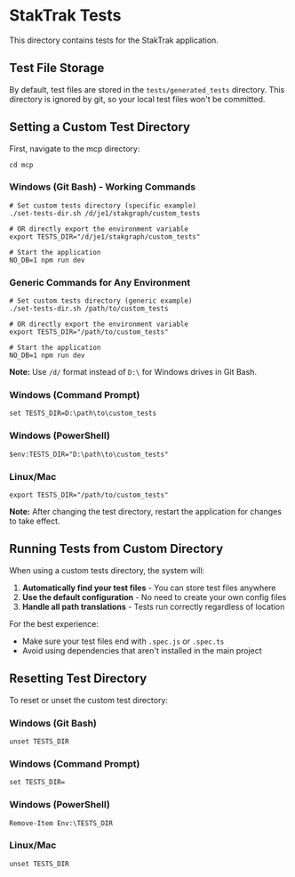 # StakTrak Tests

This directory contains tests for the StakTrak application.

## Test File Storage

By default, test files are stored in the `tests/generated_tests` directory. This directory is ignored by git, so your local test files won't be committed.

## Setting a Custom Test Directory

First, navigate to the mcp directory:

```
cd mcp
```

### Windows (Git Bash) - Working Commands

```
# Set custom tests directory (specific example)
./set-tests-dir.sh /d/je1/stakgraph/custom_tests

# OR directly export the environment variable
export TESTS_DIR="/d/je1/stakgraph/custom_tests"

# Start the application
NO_DB=1 npm run dev
```

### Generic Commands for Any Environment

```
# Set custom tests directory (generic example)
./set-tests-dir.sh /path/to/custom_tests

# OR directly export the environment variable
export TESTS_DIR="/path/to/custom_tests"

# Start the application
NO_DB=1 npm run dev
```

**Note:** Use `/d/` format instead of `D:\` for Windows drives in Git Bash.

### Windows (Command Prompt)

```
set TESTS_DIR=D:\path\to\custom_tests
```

### Windows (PowerShell)

```
$env:TESTS_DIR="D:\path\to\custom_tests"
```

### Linux/Mac

```
export TESTS_DIR="/path/to/custom_tests"
```

**Note:** After changing the test directory, restart the application for changes to take effect.

## Running Tests from Custom Directory

When using a custom tests directory, the system will:

1. **Automatically find your test files** - You can store test files anywhere
2. **Use the default configuration** - No need to create your own config files
3. **Handle all path translations** - Tests run correctly regardless of location

For the best experience:

- Make sure your test files end with `.spec.js` or `.spec.ts`
- Avoid using dependencies that aren't installed in the main project

## Resetting Test Directory

To reset or unset the custom test directory:

### Windows (Git Bash)

```
unset TESTS_DIR
```

### Windows (Command Prompt)

```
set TESTS_DIR=
```

### Windows (PowerShell)

```
Remove-Item Env:\TESTS_DIR
```

### Linux/Mac

```
unset TESTS_DIR
```
